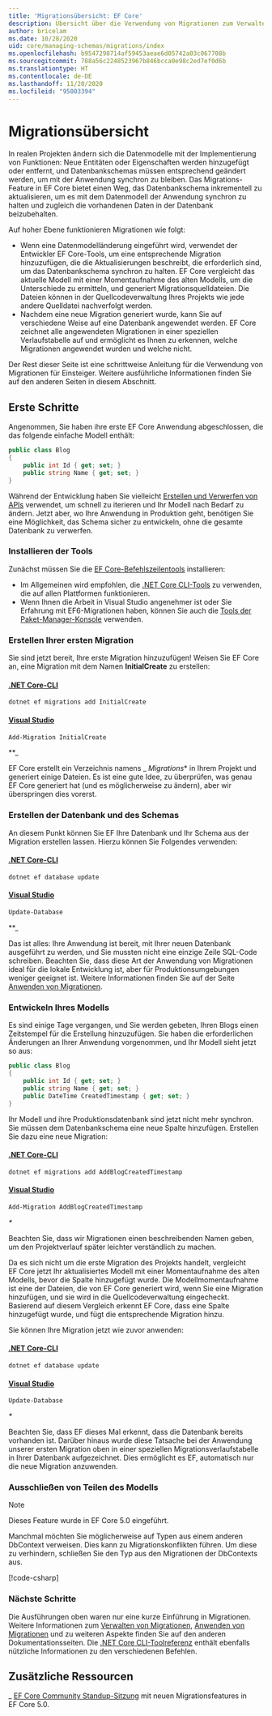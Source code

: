 ```yaml
---
title: 'Migrationsübersicht: EF Core'
description: Übersicht über die Verwendung von Migrationen zum Verwalten von Datenbankschemas mit Entity Framework Core
author: bricelam
ms.date: 10/28/2020
uid: core/managing-schemas/migrations/index
ms.openlocfilehash: b9547298714af59453aeae6d05742a03c067708b
ms.sourcegitcommit: 788a56c2248523967b846bcca0e98c2ed7ef0d6b
ms.translationtype: HT
ms.contentlocale: de-DE
ms.lasthandoff: 11/20/2020
ms.locfileid: "95003394"
---
```

# <a name="migrations-overview"></a>Migrationsübersicht

In realen Projekten ändern sich die Datenmodelle mit der Implementierung von Funktionen: Neue Entitäten oder Eigenschaften werden hinzugefügt oder entfernt, und Datenbankschemas müssen entsprechend geändert werden, um mit der Anwendung synchron zu bleiben. Das Migrations-Feature in EF Core bietet einen Weg, das Datenbankschema inkrementell zu aktualisieren, um es mit dem Datenmodell der Anwendung synchron zu halten und zugleich die vorhandenen Daten in der Datenbank beizubehalten.

Auf hoher Ebene funktionieren Migrationen wie folgt:

* Wenn eine Datenmodelländerung eingeführt wird, verwendet der Entwickler EF Core-Tools, um eine entsprechende Migration hinzuzufügen, die die Aktualisierungen beschreibt, die erforderlich sind, um das Datenbankschema synchron zu halten. EF Core vergleicht das aktuelle Modell mit einer Momentaufnahme des alten Modells, um die Unterschiede zu ermitteln, und generiert Migrationsquelldateien. Die Dateien können in der Quellcodeverwaltung Ihres Projekts wie jede andere Quelldatei nachverfolgt werden.
* Nachdem eine neue Migration generiert wurde, kann Sie auf verschiedene Weise auf eine Datenbank angewendet werden. EF Core zeichnet alle angewendeten Migrationen in einer speziellen Verlaufstabelle auf und ermöglicht es Ihnen zu erkennen, welche Migrationen angewendet wurden und welche nicht.

Der Rest dieser Seite ist eine schrittweise Anleitung für die Verwendung von Migrationen für Einsteiger. Weitere ausführliche Informationen finden Sie auf den anderen Seiten in diesem Abschnitt.

## <a name="getting-started"></a>Erste Schritte

Angenommen, Sie haben ihre erste EF Core Anwendung abgeschlossen, die das folgende einfache Modell enthält:

```csharp
public class Blog
{
    public int Id { get; set; }
    public string Name { get; set; }
}
```

Während der Entwicklung haben Sie vielleicht [Erstellen und Verwerfen von APIs](xref:core/managing-schemas/ensure-created) verwendet, um schnell zu iterieren und Ihr Modell nach Bedarf zu ändern. Jetzt aber, wo Ihre Anwendung in Produktion geht, benötigen Sie eine Möglichkeit, das Schema sicher zu entwickeln, ohne die gesamte Datenbank zu verwerfen.

### <a name="install-the-tools"></a>Installieren der Tools

Zunächst müssen Sie die [EF Core-Befehlszeilentools](xref:core/cli/index) installieren:

* Im Allgemeinen wird empfohlen, die [.NET Core CLI-Tools](xref:core/cli/dotnet) zu verwenden, die auf allen Plattformen funktionieren.
* Wenn Ihnen die Arbeit in Visual Studio angenehmer ist oder Sie Erfahrung mit EF6-Migrationen haben, können Sie auch die [Tools der Paket-Manager-Konsole](xref:core/cli/powershell) verwenden.

### <a name="create-your-first-migration"></a>Erstellen Ihrer ersten Migration

Sie sind jetzt bereit, Ihre erste Migration hinzuzufügen! Weisen Sie EF Core an, eine Migration mit dem Namen **InitialCreate** zu erstellen:

#### <a name="net-core-cli"></a>[.NET Core-CLI](#tab/dotnet-core-cli)

```dotnetcli
dotnet ef migrations add InitialCreate
```

#### <a name="visual-studio"></a>[Visual Studio](#tab/vs)

```powershell
Add-Migration InitialCreate
```

**_

EF Core erstellt ein Verzeichnis namens _ *Migrations** in Ihrem Projekt und generiert einige Dateien. Es ist eine gute Idee, zu überprüfen, was genau EF Core generiert hat (und es möglicherweise zu ändern), aber wir überspringen dies vorerst.

### <a name="create-your-database-and-schema"></a>Erstellen der Datenbank und des Schemas

An diesem Punkt können Sie EF Ihre Datenbank und Ihr Schema aus der Migration erstellen lassen. Hierzu können Sie Folgendes verwenden:

#### <a name="net-core-cli"></a>[.NET Core-CLI](#tab/dotnet-core-cli)

```dotnetcli
dotnet ef database update
```

#### <a name="visual-studio"></a>[Visual Studio](#tab/vs)

```powershell
Update-Database
```

**_

Das ist alles: Ihre Anwendung ist bereit, mit Ihrer neuen Datenbank ausgeführt zu werden, und Sie mussten nicht eine einzige Zeile SQL-Code schreiben. Beachten Sie, dass diese Art der Anwendung von Migrationen ideal für die lokale Entwicklung ist, aber für Produktionsumgebungen weniger geeignet ist. Weitere Informationen finden Sie auf der Seite [Anwenden von Migrationen](xref:core/managing-schemas/migrations/applying).

### <a name="evolving-your-model"></a>Entwickeln Ihres Modells

Es sind einige Tage vergangen, und Sie werden gebeten, Ihren Blogs einen Zeitstempel für die Erstellung hinzuzufügen. Sie haben die erforderlichen Änderungen an Ihrer Anwendung vorgenommen, und Ihr Modell sieht jetzt so aus:

```csharp
public class Blog
{
    public int Id { get; set; }
    public string Name { get; set; }
    public DateTime CreatedTimestamp { get; set; }
}
```

Ihr Modell und ihre Produktionsdatenbank sind jetzt nicht mehr synchron. Sie müssen dem Datenbankschema eine neue Spalte hinzufügen. Erstellen Sie dazu eine neue Migration:

#### <a name="net-core-cli"></a>[.NET Core-CLI](#tab/dotnet-core-cli)

```dotnetcli
dotnet ef migrations add AddBlogCreatedTimestamp
```

#### <a name="visual-studio"></a>[Visual Studio](#tab/vs)

```powershell
Add-Migration AddBlogCreatedTimestamp
```

_*_

Beachten Sie, dass wir Migrationen einen beschreibenden Namen geben, um den Projektverlauf später leichter verständlich zu machen.

Da es sich nicht um die erste Migration des Projekts handelt, vergleicht EF Core jetzt Ihr aktualisiertes Modell mit einer Momentaufnahme des alten Modells, bevor die Spalte hinzugefügt wurde. Die Modellmomentaufnahme ist eine der Dateien, die von EF Core generiert wird, wenn Sie eine Migration hinzufügen, und sie wird in die Quellcodeverwaltung eingecheckt. Basierend auf diesem Vergleich erkennt EF Core, dass eine Spalte hinzugefügt wurde, und fügt die entsprechende Migration hinzu.

Sie können Ihre Migration jetzt wie zuvor anwenden:

<!--markdownlint-disable MD024-->

#### <a name="net-core-cli"></a>[.NET Core-CLI](#tab/dotnet-core-cli)

```dotnetcli
dotnet ef database update
```

#### <a name="visual-studio"></a>[Visual Studio](#tab/vs)

```powershell
Update-Database
```

<!--markdownlint-enable MD024-->

_*_

Beachten Sie, dass EF dieses Mal erkennt, dass die Datenbank bereits vorhanden ist. Darüber hinaus wurde diese Tatsache bei der Anwendung unserer ersten Migration oben in einer speziellen Migrationsverlaufstabelle in Ihrer Datenbank aufgezeichnet. Dies ermöglicht es EF, automatisch nur die neue Migration anzuwenden.

### <a name="excluding-parts-of-your-model"></a>Ausschließen von Teilen des Modells

> [!NOTE]
> Dieses Feature wurde in EF Core 5.0 eingeführt.

Manchmal möchten Sie möglicherweise auf Typen aus einem anderen DbContext verweisen. Dies kann zu Migrationskonflikten führen. Um diese zu verhindern, schließen Sie den Typ aus den Migrationen der DbContexts aus.

[!code-csharp[](../../../../samples/core/Modeling/FluentAPI/TableExcludeFromMigrations.cs#TableExcludeFromMigrations)]

### <a name="next-steps"></a>Nächste Schritte

Die Ausführungen oben waren nur eine kurze Einführung in Migrationen. Weitere Informationen zum [Verwalten von Migrationen](xref:core/managing-schemas/migrations/managing), [Anwenden von Migrationen](xref:core/managing-schemas/migrations/applying) und zu weiteren Aspekte finden Sie auf den anderen Dokumentationsseiten. Die [.NET Core CLI-Toolreferenz](xref:core/cli/index) enthält ebenfalls nützliche Informationen zu den verschiedenen Befehlen.

## <a name="additional-resources"></a>Zusätzliche Ressourcen

_ [EF Core Community Standup-Sitzung](https://www.youtube.com/watch?v=mSsGERmrhnE&list=PLdo4fOcmZ0oX-DBuRG4u58ZTAJgBAeQ-t&index=20) mit neuen Migrationsfeatures in EF Core 5.0.
